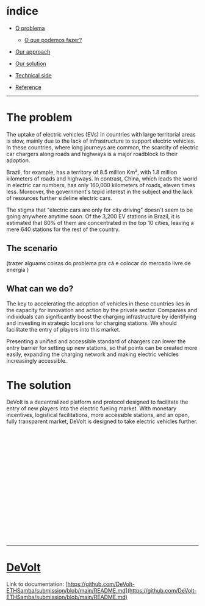 # índice

- [O problema]()
  
  - [O que podemos fazer?]()

- [Our approach]()
  
- [Our solution]()
  
- [Technical side]()
  
- [Reference]()

---

# The problem

The uptake of electric vehicles (EVs) in countries with large territorial areas is slow, mainly due to the lack of infrastructure to support electric vehicles. In these countries, where long journeys are common, the scarcity of electric car chargers along roads and highways is a major roadblock to their adoption.

Brazil, for example, has a territory of 8.5 million Km², with 1.8 million kilometers of roads and highways. In contrast, China, which leads the world in electric car numbers, has only 160,000 kilometers of roads, eleven times less. Moreover, the government's tepid interest in the subject and the lack of resources further sideline electric cars.

The stigma that "electric cars are only for city driving" doesn't seem to be going anywhere anytime soon. Of the 3,200 EV stations in Brazil, it is estimated that 80% of them are concentrated in the top 10 cities, leaving a mere 640 stations for the rest of the country.

## The scenario

(trazer alguams coisas do problema pra cá e colocar do mercado livre de energia )

## What can we do?

The key to accelerating the adoption of vehicles in these countries lies in the capacity for innovation and action by the private sector. Companies and individuals can significantly boost the charging infrastructure by identifying and investing in strategic locations for charging stations. We should facilitate the entry of players into this market.

Presenting a unified and accessible standard of chargers can lower the entry barrier for setting up new stations, so that points can be created more easily, expanding the charging network and making electric vehicles increasingly accessible.

# The solution

DeVolt is a decentralized platform and protocol designed to facilitate the entry of new players into the electric fueling market. With monetary incentives, logistical facilitations, more accessible stations, and an open, fully transparent market, DeVolt is designed to take electric vehicles further.

<br/><br/><br/><br/><br/><br/><br/><br/><br/><br/><br/><br/><br/><br/><br/><br/><br/>

---


# [DeVolt](https://github.com/DeVolt-ETHSamba/submission/blob/main/README.md)

Link to documentation: [https://github.com/DeVolt-ETHSamba/submission/blob/main/README.md](https://github.com/DeVolt-ETHSamba/submission/blob/main/README.md)

